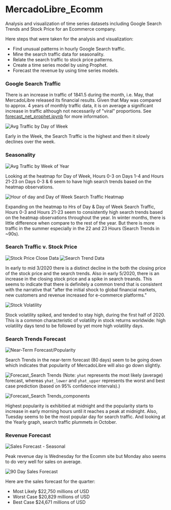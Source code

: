 # MercadoLibre_Ecomm

Analysis and visualization of time series datasets including Google Search Trends and Stock Price for an Ecommerce company.

Here steps that were taken for the analysis and visualization:

* Find unusual patterns in hourly Google Search traffic.
* Mine the search traffic data for seasonality.
* Relate the search traffic to stock price patterns.
* Create a time series model by using Prophet.
* Forecast the revenue by using time series models.

### Google Search Traffic

There is an increase in traffic of 1841.5 during the month, i.e. May, that MercadoLibre released its financial results. Given that May was compared to approx. 4 years of monthly traffic data, it is on average a significant increase in traffic although not necessarily of "viral" proportions. See [forecast_net_prophet.ipynb](https://github.com/KSohi-max/MercadoLibre_Ecomm/blob/main/forecasting_net_prophet.ipynb) for more information.

![Avg Traffic by Day of Week](https://github.com/KSohi-max/MercadoLibre_Ecomm/blob/main/Images/Avg%20Traffic%20by%20Day%20of%20Week.png)

Early in the Week, the Search Traffic is the highest and then it slowly declines over the week.

### Seasonality

![Avg Traffic by Week of Year](https://github.com/KSohi-max/MercadoLibre_Ecomm/blob/main/Images/Avg%20Traffic%20by%20Week%20of%20Year.png)

Looking at the heatmap for Day of Week, Hours 0-3 on Days 1-4 and Hours 21-23 on Days 0-3 & 6 seem to have high search trends based on the heatmap observations.

![Hour of day and Day of Week Search Traffic Heatmap](https://github.com/KSohi-max/MercadoLibre_Ecomm/blob/main/Images/Hour%20of%20day%20and%20Day%20of%20Week%20Search%20Traffic%20Heatmap.png)

Expanding on the heatmap to Hrs of Day & Day of Week Search Traffic, Hours 0-3 and Hours 21-23 seem to consistently high search trends based on the heatmap observations throughout the year. In winter months, there is little difference when compare to the rest of the year.  But there is more traffic in the summer especially in the 22 and 23 Hours (Search Trends in ~90s).

### Search Traffic v. Stock Price

![Stock Price Close  Data](https://github.com/KSohi-max/MercadoLibre_Ecomm/blob/main/Images/Stock%20Price%20Close%20%20Data_1.png)
![Search Trend Data](https://github.com/KSohi-max/MercadoLibre_Ecomm/blob/main/Images/Search%20Trend%20Data_2.png)

In early to mid 3/2020 there is a distinct decline in the both the closing price of the stock price and the search trends. Also in early 5/2020, there is an increase in the closing stock price and a spike in search treands.  This seems to indicate that there is definitely a common trend that is consistent with the narrative that "after the initial shock to global financial markets, new customers and revenue increased for e-commerce platforms."

![Stock Volatility](https://github.com/KSohi-max/MercadoLibre_Ecomm/blob/main/Images/Stock%20Volatility.png)

Stock volatility spiked, and tended to stay high, during the first half of 2020. This is a common characteristic of volatility in stock returns worldwide: high volatility days tend to be followed by yet more high volatility days.

### Search Trends Forecast

![Near-Term Forecast/Popularity](https://github.com/KSohi-max/MercadoLibre_Ecomm/blob/main/Images/Near-Term%20Forecast:Popularity.png)

Search Trends in the near-term forecast (80 days) seem to be going down which indicates that popularity of MercadoLibre will also go down slightly.

![Forecast_Search Trends](https://github.com/KSohi-max/MercadoLibre_Ecomm/blob/main/Images/Forecast_Search%20Trends.png)
(Note: `yhat` represents the most likely (average) forecast, whereas `yhat_lower` and `yhat_upper` represents the worst and best case prediction (based on 95% confidence intervals).)

![Forecast_Search Trends_components](https://github.com/KSohi-max/MercadoLibre_Ecomm/blob/main/Images/Forecast_Search%20Trends_components.png)

Highest popularity is exhibitied at midnight and the popularity starts to increase in early morning hours until it reaches a peak at midnight. Also, Tuesday seems to be the most popular day for search traffic. And looking at the Yearly graph, search traffic plummets in October.

### Revenue Forecast

![Sales Forecast - Seasonal](https://github.com/KSohi-max/MercadoLibre_Ecomm/blob/main/Images/Sales%20Forecast_Seasonal.png)

Peak revenue day is Wednesday for the Ecomm site but Monday also seems to do very well for sales on average.

![90 Day Sales Forecast](https://github.com/KSohi-max/MercadoLibre_Ecomm/blob/main/Images/90%20Day%20Sales%20Forecast.png)

Here are the sales forecast for the quarter:
* Most Likely    $22,750 millions of USD
* Worst Case     $20,829 millions of USD
* Best Case      $24,671 millions of USD
